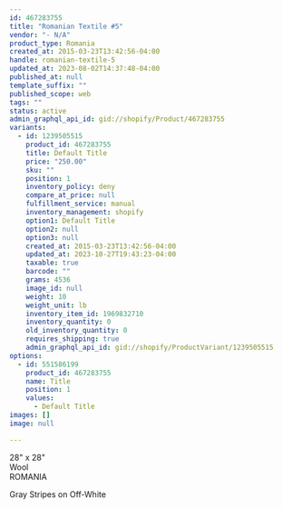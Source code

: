 ```yaml
---
id: 467283755
title: "Romanian Textile #5"
vendor: "- N/A"
product_type: Romania
created_at: 2015-03-23T13:42:56-04:00
handle: romanian-textile-5
updated_at: 2023-08-02T14:37:48-04:00
published_at: null
template_suffix: ""
published_scope: web
tags: ""
status: active
admin_graphql_api_id: gid://shopify/Product/467283755
variants:
  - id: 1239505515
    product_id: 467283755
    title: Default Title
    price: "250.00"
    sku: ""
    position: 1
    inventory_policy: deny
    compare_at_price: null
    fulfillment_service: manual
    inventory_management: shopify
    option1: Default Title
    option2: null
    option3: null
    created_at: 2015-03-23T13:42:56-04:00
    updated_at: 2023-10-27T19:43:23-04:00
    taxable: true
    barcode: ""
    grams: 4536
    image_id: null
    weight: 10
    weight_unit: lb
    inventory_item_id: 1969832710
    inventory_quantity: 0
    old_inventory_quantity: 0
    requires_shipping: true
    admin_graphql_api_id: gid://shopify/ProductVariant/1239505515
options:
  - id: 551586199
    product_id: 467283755
    name: Title
    position: 1
    values:
      - Default Title
images: []
image: null

---
```


28" x 28"  
Wool  
ROMANIA

Gray Stripes on Off-White

<!-- td {border: 1px solid #ccc;}br {mso-data-placement:same-cell;} -->